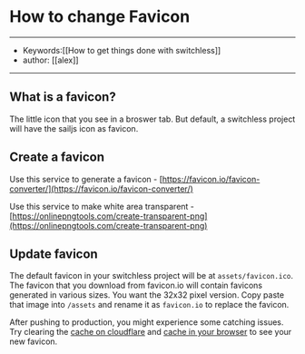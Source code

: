 # How to change Favicon
---
- Keywords:[[How to get things done with switchless]]
- author: [[alex]]
---
## What is a favicon?

The little icon that you see in a broswer tab. But default, a switchless project will have the sailjs icon as favicon.

## Create a favicon
Use this service to generate a favicon - [https://favicon.io/favicon-converter/](https://favicon.io/favicon-converter/)

Use this service to make white area transparent - [https://onlinepngtools.com/create-transparent-png](https://onlinepngtools.com/create-transparent-png)

## Update favicon
The default favicon in your switchless project will be at `assets/favicon.ico`. The favicon that you download from favicon.io will contain favicons generated in various sizes. You want the 32x32 pixel version. Copy paste that image into `/assets` and rename it as `favicon.io` to replace the favicon.

After pushing to production, you might experience some catching issues. Try clearing the [cache on cloudflare](How%20to%20clear%20cache%20in%20cloudflare) and [cache in your browser](How%20to%20clear%20cache%20in%20your%20browser) to see your new favicon.